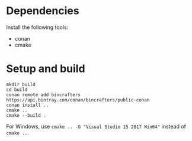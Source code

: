 # Dependencies
Install the following tools:
* conan
* cmake

# Setup and build
```
mkdir build
cd build
conan remote add bincrafters https://api.bintray.com/conan/bincrafters/public-conan
conan install ..
cmake ..
cmake --build .
```

For Windows, use `cmake .. -G "Visual Studio 15 2017 Win64"` instead of `cmake ..`.
